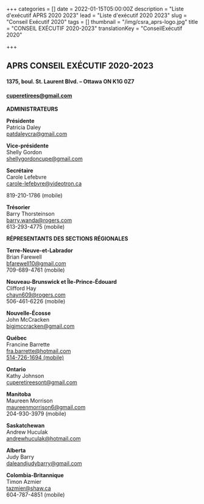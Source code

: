 +++
categories = []
date = 2022-01-15T05:00:00Z
description = "Liste d'exécutif APRS 2020 2023"
lead = "Liste d'exécutif  2020 2023"
slug = "Conseil Exécutif  2020"
tags = []
thumbnail = "/img/csra_aprs-logo.jpg"
title = "CONSEIL EXÉCUTIF 2020-2023"
translationKey = "ConseilExécutif 2020"

+++
## **APRS CONSEIL EXÉCUTIF 2020-2023**

#### **1375, boul. St. Laurent Blvd. – Ottawa ON K1G 0Z7**

#### **cuperetirees@gmail.com**

**ADMINISTRATEURS**

**Présidente**  
Patricia Daley  
[patdaleycra@gmail.com](mailto:patdaleycra@gmail.com)

**Vice-présidente**  
Shelly Gordon  
[shellygordoncupe@gmail.com](mailto:shellygordoncupe@gmail.com)

**Secrétaire**  
Carole Lefebvre  
[carole-lefebvre@videotron.ca](mailto:carole-lefebvre@videotron.ca)

819-210-1786 (mobile)

**Trésorier**  
Barry Thorsteinson  
[barry.wanda@rogers.com](mailto:barry.wanda@rogers.com)  
613-293-4775 (mobile)

**RÉPRESENTANTS DES SECTIONS RÉGIONALES**

**Terre-Neuve-et-Labrador**  
Brian Farewell  
[bfarewell10@gmail.com](mailto:bfarewell10@gmail.com)  
709-689-4761 (mobile)

**Nouveau-Brunswick et Île-Prince-Édouard**  
Clifford Hay  
[chayn609@rogers.com](mailto:chayn609@rogers.com)  
506-461-6226 (mobile)

**Nouvelle-Écosse**  
John McCracken  
[bigjmccracken@gmail.com](mailto:bigjmccracken@gmail.com)

**Québec**  
Francine Barrette  
[fra.barrette@hotmail.com  
514-726-1694 (mobile)](mailto:fra.barrette@hotmail.com)

**Ontario**  
Kathy Johnson  
[cuperetireesont@gmail.com](mailto:cuperetireesont@gmail.com)

**Manitoba**  
Maureen Morrison  
[maureenmorrison6@gmail.com](mailto:maureenmorrison6@gmail.com)  
204-930-3979 (mobile)

**Saskatchewan**  
Andrew Huculak  
[andrewhuculak@hotmail.com](mailto:andrewhuculak@hotmail.com)

**Alberta**  
Judy Barry  
[daleandjudybarry@gmail.com](mailto:daleandjudybarry@gmail.com)

**Colombia-Britannique**  
Timon Azmier  
[tazmier@shaw.ca](mailto:tazmier@shaw.ca)  
604-787-4851 (mobile)